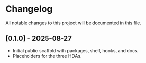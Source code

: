 # Changelog

All notable changes to this project will be documented in this file.

## [0.1.0] - 2025-08-27
- Initial public scaffold with packages, shelf, hooks, and docs.
- Placeholders for the three HDAs.
